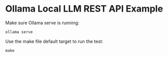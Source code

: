 # Ollama Local LLM REST API Example

Make sure Ollama serve is running:

    ollama serve
    
Use the make file default target to run the test:

    make